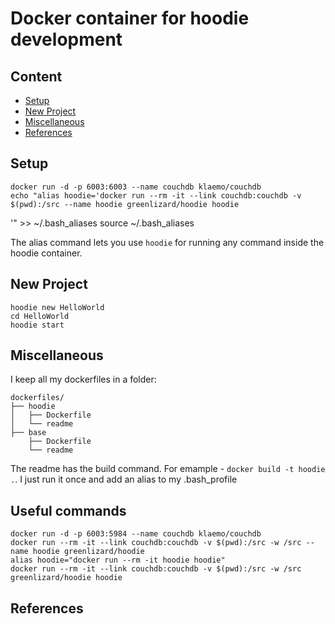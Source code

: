 # Docker container for hoodie development


## Content

* [Setup](#setup)
* [New Project](#new-project)
* [Miscellaneous](#miscellaneous)
* [References](#references)


## Setup

    docker run -d -p 6003:6003 --name couchdb klaemo/couchdb
    echo "alias hoodie='docker run --rm -it --link couchdb:couchdb -v $(pwd):/src --name hoodie greenlizard/hoodie hoodie
'" >> ~/.bash_aliases
    source ~/.bash_aliases

The alias command lets you use `hoodie` for running any command inside the hoodie container.

## New Project

    hoodie new HelloWorld
    cd HelloWorld
    hoodie start
    
## Miscellaneous

I keep all my dockerfiles in a folder:

    dockerfiles/
    ├── hoodie
    │   ├── Dockerfile
    │   └── readme
    ├── base
        ├── Dockerfile
        └── readme
    

The readme has the build command. For emample - `docker build -t hoodie .`. I just run it once and add an alias to my .bash_profile

## Useful commands

    docker run -d -p 6003:5984 --name couchdb klaemo/couchdb
    docker run --rm -it --link couchdb:couchdb -v $(pwd):/src -w /src --name hoodie greenlizard/hoodie
    alias hoodie="docker run --rm -it hoodie hoodie"
    docker run --rm -it --link couchdb:couchdb -v $(pwd):/src -w /src greenlizard/hoodie hoodie

## References
